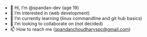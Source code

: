 - 👋 Hi, I’m @spandan-dev (age 19)
- 👀 I’m interested in (web development)
- 🌱 I’m currently learning (linux commandline and git hub basics)
- 💞️ I’m looking to collaborate on (not decided)
- 📫 How to reach me (spandanchoudharyspc@gmail.com)

<!---
spandan-dev/spandan-dev is a ✨ special ✨ repository because its `README.md` (this file) appears on your GitHub profile.
You can click the Preview link to take a look at your changes.
--->
